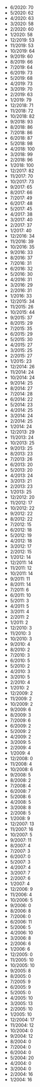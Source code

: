 *  6/2020: 70
*  5/2020: 62
*  4/2020: 63
*  3/2020: 58
*  2/2020: 60
*  1/2020: 58
*  12/2019: 53
*  11/2019: 53
*  10/2019: 64
*  9/2019: 60
*  8/2019: 66
*  7/2019: 64
*  6/2019: 73
*  5/2019: 68
*  4/2019: 73
*  3/2019: 70
*  2/2019: 63
*  1/2019: 79
*  12/2018: 71
*  11/2018: 72
*  10/2018: 82
*  9/2018: 93
*  8/2018: 86
*  7/2018: 86
*  6/2018: 87
*  5/2018: 98
*  4/2018: 100
*  3/2018: 99
*  2/2018: 96
*  1/2018: 100
*  12/2017: 82
*  11/2017: 70
*  10/2017: 73
*  9/2017: 65
*  8/2017: 66
*  7/2017: 49
*  6/2017: 48
*  5/2017: 45
*  4/2017: 38
*  3/2017: 40
*  2/2017: 37
*  1/2017: 40
*  12/2016: 34
*  11/2016: 39
*  10/2016: 35
*  9/2016: 33
*  8/2016: 37
*  7/2016: 31
*  6/2016: 32
*  5/2016: 30
*  4/2016: 31
*  3/2016: 29
*  2/2016: 31
*  1/2016: 33
*  12/2015: 34
*  11/2015: 26
*  10/2015: 44
*  9/2015: 37
*  8/2015: 29
*  7/2015: 35
*  6/2015: 29
*  5/2015: 30
*  4/2015: 27
*  3/2015: 25
*  2/2015: 27
*  1/2015: 23
*  12/2014: 26
*  11/2014: 24
*  10/2014: 24
*  9/2014: 25
*  8/2014: 27
*  7/2014: 28
*  6/2014: 22
*  5/2014: 23
*  4/2014: 25
*  3/2014: 24
*  2/2014: 25
*  1/2014: 24
*  12/2013: 29
*  11/2013: 24
*  10/2013: 25
*  9/2013: 25
*  8/2013: 23
*  7/2013: 26
*  6/2013: 20
*  5/2013: 20
*  4/2013: 24
*  3/2013: 21
*  2/2013: 23
*  1/2013: 25
*  12/2012: 20
*  11/2012: 17
*  10/2012: 22
*  9/2012: 22
*  8/2012: 22
*  7/2012: 15
*  6/2012: 18
*  5/2012: 19
*  4/2012: 18
*  3/2012: 17
*  2/2012: 15
*  1/2012: 14
*  12/2011: 14
*  11/2011: 12
*  10/2011: 14
*  9/2011: 11
*  8/2011: 14
*  7/2011: 6
*  6/2011: 10
*  5/2011: 3
*  4/2011: 5
*  3/2011: 4
*  2/2011: 2
*  1/2011: 2
*  12/2010: 3
*  11/2010: 3
*  10/2010: 3
*  9/2010: 4
*  8/2010: 2
*  7/2010: 3
*  6/2010: 5
*  5/2010: 2
*  4/2010: 3
*  3/2010: 5
*  2/2010: 4
*  1/2010: 2
*  12/2009: 2
*  11/2009: 2
*  10/2009: 2
*  9/2009: 6
*  8/2009: 3
*  7/2009: 6
*  6/2009: 2
*  5/2009: 2
*  4/2009: 2
*  3/2009: 5
*  2/2009: 4
*  1/2009: 4
*  12/2008: 0
*  11/2008: 4
*  10/2008: 6
*  9/2008: 5
*  8/2008: 2
*  7/2008: 4
*  6/2008: 7
*  5/2008: 6
*  4/2008: 5
*  3/2008: 8
*  2/2008: 5
*  1/2008: 9
*  12/2007: 13
*  11/2007: 16
*  10/2007: 5
*  9/2007: 11
*  8/2007: 4
*  7/2007: 3
*  6/2007: 0
*  5/2007: 3
*  4/2007: 4
*  3/2007: 7
*  2/2007: 6
*  1/2007: 4
*  12/2006: 9
*  11/2006: 4
*  10/2006: 5
*  9/2006: 0
*  8/2006: 8
*  7/2006: 0
*  6/2006: 11
*  5/2006: 5
*  4/2006: 10
*  3/2006: 8
*  2/2006: 6
*  1/2006: 6
*  12/2005: 0
*  11/2005: 10
*  10/2005: 10
*  9/2005: 8
*  8/2005: 0
*  7/2005: 9
*  6/2005: 9
*  5/2005: 0
*  4/2005: 10
*  3/2005: 13
*  2/2005: 10
*  1/2005: 10
*  12/2004: 17
*  11/2004: 12
*  10/2004: 0
*  9/2004: 12
*  8/2004: 0
*  7/2004: 0
*  6/2004: 0
*  5/2004: 20
*  4/2004: 0
*  3/2004: 0
*  2/2004: 16
*  1/2004: 16